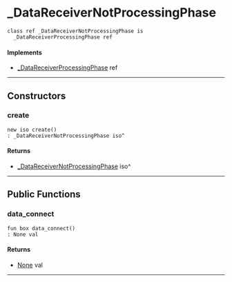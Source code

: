# _DataReceiverNotProcessingPhase

```pony
class ref _DataReceiverNotProcessingPhase is
  _DataReceiverProcessingPhase ref
```

#### Implements

* [_DataReceiverProcessingPhase](wallaroo-ent-data_receiver-_DataReceiverProcessingPhase) ref

---

## Constructors

### create

```pony
new iso create()
: _DataReceiverNotProcessingPhase iso^
```

#### Returns

* [_DataReceiverNotProcessingPhase](wallaroo-ent-data_receiver-_DataReceiverNotProcessingPhase) iso^

---

## Public Functions

### data_connect

```pony
fun box data_connect()
: None val
```

#### Returns

* [None](builtin-None) val

---

